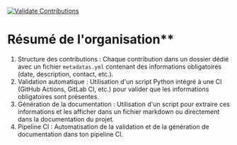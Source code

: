 [![Validate Contributions](https://github.com/ebraux/ocean4dvarnet-contrib/actions/workflows/validate_contrib.yml/badge.svg)](https://github.com/ebraux/ocean4dvarnet-contrib/actions/workflows/validate_contrib.yml)

# Résumé de l'organisation**

1. Structure des contributions : Chaque contribution dans un dossier dédié avec un fichier `metadatas.yml` contenant des informations obligatoires (date, description, contact, etc.).
2. Validation automatique : Utilisation d'un script Python intégré à une CI (GitHub Actions, GitLab CI, etc.) pour valider que les informations obligatoires sont présentes.
3. Génération de la documentation : Utilisation d'un script pour extraire ces informations et les afficher dans un fichier markdown ou directement dans la documentation du projet.
4. Pipeline CI : Automatisation de la validation et de la génération de documentation dans ton pipeline CI.
